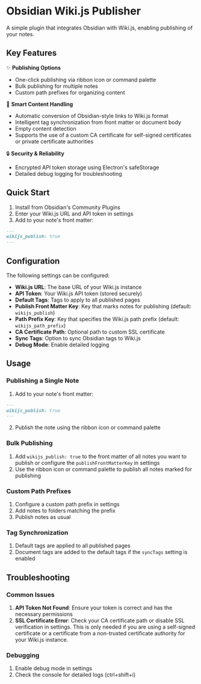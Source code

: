 # Obsidian Wiki.js Publisher

A simple plugin that integrates Obsidian with Wiki.js, enabling publishing of your notes.

## Key Features

✨ **Publishing Options**
- One-click publishing via ribbon icon or command palette
- Bulk publishing for multiple notes
- Custom path prefixes for organizing content

🔄 **Smart Content Handling**
- Automatic conversion of Obsidian-style links to Wiki.js format
- Intelligent tag synchronization from front matter or document body
- Empty content detection
- Supports the use of a custom CA certificate for self-signed certificates or private certificate authorities

🔒 **Security & Reliability**
- Encrypted API token storage using Electron's safeStorage
- Detailed debug logging for troubleshooting

## Quick Start

1. Install from Obsidian's Community Plugins
2. Enter your Wiki.js URL and API token in settings
3. Add to your note's front matter:

```markdown
---
wikijs_publish: true
---
``` 

## Configuration

The following settings can be configured:

- **Wiki.js URL**: The base URL of your Wiki.js instance  
- **API Token**: Your Wiki.js API token (stored securely)
- **Default Tags**: Tags to apply to all published pages
- **Publish Front Matter Key**: Key that marks notes for publishing (default: `wikijs_publish`)
- **Path Prefix Key**: Key that specifies the Wiki.js path prefix (default: `wikijs_path_prefix`)
- **CA Certificate Path**: Optional path to custom SSL certificate
- **Sync Tags**: Option to sync Obsidian tags to Wiki.js
- **Debug Mode**: Enable detailed logging

## Usage

### Publishing a Single Note

1. Add to your note's front matter:

```markdown
---
wikijs_publish: true
---
```

2. Publish the note using the ribbon icon or command palette

### Bulk Publishing

1. Add `wikijs_publish: true` to the front matter of all notes you want to publish or configure the `publishFrontMatterKey` in settings
2. Use the ribbon icon or command palette to publish all notes marked for publishing

### Custom Path Prefixes

1. Configure a custom path prefix in settings
2. Add notes to folders matching the prefix
3. Publish notes as usual

### Tag Synchronization

1. Default tags are applied to all published pages
2. Document tags are added to the default tags if the `syncTags` setting is enabled

## Troubleshooting

### Common Issues

1. **API Token Not Found**: Ensure your token is correct and has the necessary permissions
2. **SSL Certificate Error**: Check your CA certificate path or disable SSL verification in settings. This is only needed if you are using a self-signed certificate or a certificate from a non-trusted certificate authority for your Wiki.js instance.

### Debugging

1. Enable debug mode in settings
2. Check the console for detailed logs (ctrl+shift+i)